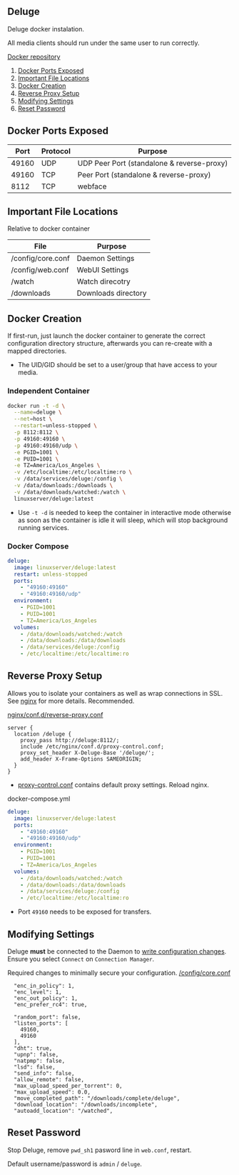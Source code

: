 Deluge
------
Deluge docker instalation.

All media clients should run under the same user to run correctly.

[Docker repository][1]

1. [Docker Ports Exposed](#docker-ports-exposed)
1. [Important File Locations](#important-file-locations)
1. [Docker Creation](#docker-creation)
1. [Reverse Proxy Setup](#reverse-proxy-setup)
1. [Modifying Settings](#modifying-settings)
1. [Reset Password](#reset-password)

Docker Ports Exposed
--------------------

| Port  | Protocol | Purpose                                    |
|-------|----------|--------------------------------------------|
| 49160 | UDP      | UDP Peer Port (standalone & reverse-proxy) |
| 49160 | TCP      | Peer Port (standalone & reverse-proxy)     |
| 8112  | TCP      | webface                                    |

Important File Locations
------------------------
Relative to docker container

| File                  | Purpose             |
|-----------------------|---------------------|
| /config/core.conf     | Daemon Settings     |
| /config/web.conf      | WebUI Settings      |
| /watch                | Watch direcotry     |
| /downloads            | Downloads directory |

Docker Creation
---------------
If first-run, just launch the docker container to generate the correct
configuration directory structure, afterwards you can re-create with a mapped
directories.

* The UID/GID should be set to a user/group that have access to your media.

### Independent Container
```bash
docker run -t -d \
  --name=deluge \
  --net=host \
  --restart=unless-stopped \
  -p 8112:8112 \
  -p 49160:49160 \
  -p 49160:49160/udp \
  -e PGID=1001 \
  -e PUID=1001 \
  -e TZ=America/Los_Angeles \
  -v /etc/localtime:/etc/localtime:ro \
  -v /data/services/deluge:/config \
  -v /data/downloads:/downloads \
  -v /data/downloads/watched:/watch \
  linuxserver/deluge:latest
```
* Use `-t -d` is needed to keep the container in interactive mode otherwise as
  soon as the container is idle it will sleep, which will stop background
  running services.

### Docker Compose
```yaml
deluge:
  image: linuxserver/deluge:latest
  restart: unless-stopped
  ports:
    - "49160:49160"
    - "49160:49160/udp"
  environment:
    - PGID=1001
    - PUID=1001
    - TZ=America/Los_Angeles
  volumes:
    - /data/downloads/watched:/watch
    - /data/downloads:/data/downloads
    - /data/services/deluge:/config
    - /etc/localtime:/etc/localtime:ro
```

Reverse Proxy Setup
-------------------
Allows you to isolate your containers as well as wrap connections in SSL. See
[nginx][ref2] for more details. Recommended.

[nginx/conf.d/reverse-proxy.conf][3]
```nginx
server {
  location /deluge {
    proxy_pass http://deluge:8112/;
    include /etc/nginx/conf.d/proxy-control.conf;
    proxy_set_header X-Deluge-Base '/deluge/';
    add_header X-Frame-Options SAMEORIGIN;
  }
}
```
* [proxy-control.conf][ref1] contains default proxy settings. Reload nginx.

docker-compose.yml
```yaml
deluge:
  image: linuxserver/deluge:latest
  ports:
    - "49160:49160"
    - "49160:49160/udp"
  environment:
    - PGID=1001
    - PUID=1001
    - TZ=America/Los_Angeles
  volumes:
    - /data/downloads/watched:/watch
    - /data/downloads:/data/downloads
    - /data/services/deluge:/config
    - /etc/localtime:/etc/localtime:ro
```
* Port `49160` needs to be exposed for transfers.

Modifying Settings
------------------
Deluge **must** be connected to the Daemon to [write configuration changes][2].
Ensure you select `Connect` on `Connection Manager`.

Required changes to minimally secure your configuration.
[/config/core.conf][3]
```vim
  "enc_in_policy": 1,
  "enc_level": 1,
  "enc_out_policy": 1,
  "enc_prefer_rc4": true,

  "random_port": false,
  "listen_ports": [
    49160,
    49160
  ],
  "dht": true,
  "upnp": false,
  "natpmp": false,
  "lsd": false,
  "send_info": false,
  "allow_remote": false,
  "max_upload_speed_per_torrent": 0,
  "max_upload_speed": 0.0,
  "move_completed_path": "/downloads/complete/deluge",
  "download_location": "/downloads/incomplete",
  "autoadd_location": "/watched",
```

Reset Password
--------------
Stop Deluge, remove `pwd_sh1` pasword line in `web.conf`, restart.

Default username/password is `admin` / `deluge`.

[1]: https://hub.docker.com/r/linuxserver/deluge/
[2]: https://forum.deluge-torrent.org/viewtopic.php?t=35117
[3]: https://dev.deluge-torrent.org/wiki/UserGuide/WebUI/ReverseProxy

[ref1]: ../nginx/proxy-control.conf
[ref2]: ../nginx/README.md